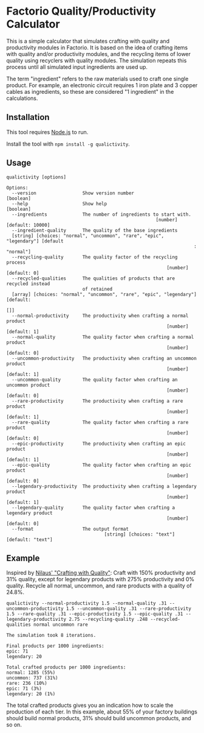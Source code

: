 # Factorio Quality/Productivity Calculator

This is a simple calculator that simulates crafting with quality and productivity modules in Factorio. It is based on the idea of crafting items with quality and/or productivity modules, and the recycling items of lower quality using recyclers with quality modules. The simulation repeats this process until all simulated input ingredients are used up.

The term "ingredient" refers to the raw materials used to craft one single product. For example, an electronic circuit requires 1 iron plate and 3 copper cables as ingredients, so these are considered "1 ingredient" in the calculations.

## Installation

This tool requires [Node.js](https://nodejs.org/) to run.

Install the tool with `npm install -g qualictivity`.

## Usage

```
qualictivity [options]

Options:
  --version                 Show version number                        [boolean]
  --help                    Show help                                  [boolean]
  --ingredients             The number of ingredients to start with.
                                                       [number] [default: 10000]
  --ingredient-quality      The quality of the base ingredients
  [string] [choices: "normal", "uncommon", "rare", "epic", "legendary"] [default
                                                                     : "normal"]
  --recycling-quality       The quality factor of the recycling process
                                                           [number] [default: 0]
  --recycled-qualities      The qualities of products that are recycled instead
                            of retained
  [array] [choices: "normal", "uncommon", "rare", "epic", "legendary"] [default:
                                                                             []]
  --normal-productivity     The productivity when crafting a normal product
                                                           [number] [default: 1]
  --normal-quality          The quality factor when crafting a normal product
                                                           [number] [default: 0]
  --uncommon-productivity   The productivity when crafting an uncommon product
                                                           [number] [default: 1]
  --uncommon-quality        The quality factor when crafting an uncommon product
                                                           [number] [default: 0]
  --rare-productivity       The productivity when crafting a rare product
                                                           [number] [default: 1]
  --rare-quality            The quality factor when crafting a rare product
                                                           [number] [default: 0]
  --epic-productivity       The productivity when crafting an epic product
                                                           [number] [default: 1]
  --epic-quality            The quality factor when crafting an epic product
                                                           [number] [default: 0]
  --legendary-productivity  The productivity when crafting a legendary product
                                                           [number] [default: 1]
  --legendary-quality       The quality factor when crafting a legendary product
                                                           [number] [default: 0]
  --format                  The output format
                                    [string] [choices: "text"] [default: "text"]
```

## Example

Inspired by [Nilaus' "Crafting with Quality"](https://youtu.be/jJrGHIwfCMQ): Craft with 150% productivity and 31% quality, except for legendary products with 275% productivity and 0% quality. Recycle all normal, uncommon, and rare products with a quality of 24.8%.

```
qualictivity --normal-productivity 1.5 --normal-quality .31 --uncommon-productivity 1.5 --uncommon-quality .31 --rare-productivity 1.5 --rare-quality .31 --epic-productivity 1.5 --epic-quality .31 --legendary-productivity 2.75 --recycling-quality .248 --recycled-qualities normal uncommon rare

The simulation took 8 iterations.

Final products per 1000 ingredients:
epic: 71
legendary: 20

Total crafted products per 1000 ingredients:
normal: 1285 (55%)
uncommon: 737 (31%)
rare: 236 (10%)
epic: 71 (3%)
legendary: 20 (1%)
```

The total crafted products gives you an indication how to scale the production of each tier. In this example, about 55% of your factory buildings should build normal products, 31% should build uncommon products, and so on.
